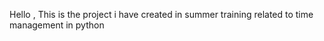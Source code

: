 Hello , This is the project i have created in summer training related to time management in python 
